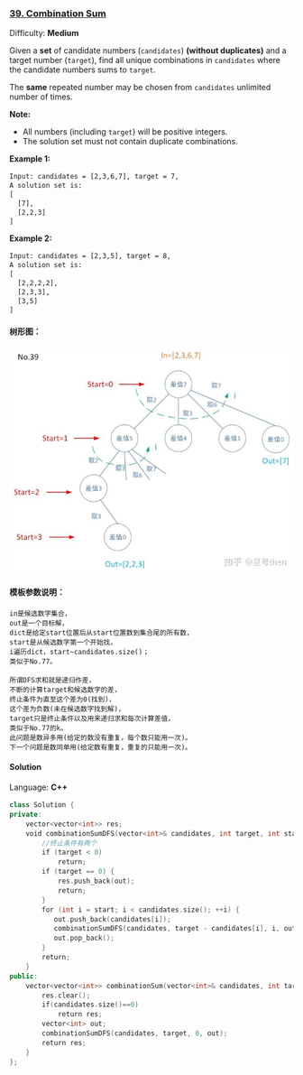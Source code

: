 ### [39\. Combination Sum](https://leetcode.com/problems/combination-sum/)

Difficulty: **Medium**


Given a **set** of candidate numbers (`candidates`) **(without duplicates)** and a target number (`target`), find all unique combinations in `candidates` where the candidate numbers sums to `target`.

The **same** repeated number may be chosen from `candidates` unlimited number of times.

**Note:**

*   All numbers (including `target`) will be positive integers.
*   The solution set must not contain duplicate combinations.

**Example 1:**

```
Input: candidates = [2,3,6,7], target = 7,
A solution set is:
[
  [7],
  [2,2,3]
]
```

**Example 2:**

```
Input: candidates = [2,3,5], target = 8,
A solution set is:
[
  [2,2,2,2],
  [2,3,3],
  [3,5]
]
```

#### 树形图：
![](media/15665584663189.jpg)

#### 模板参数说明：

```
in是候选数字集合，
out是一个目标解，
dict是给定start位置后从start位置数到集合尾的所有数，
start是从候选数字第一个开始找，
i遍历dict，start~candidates.size()；
类似于No.77。

所谓DFS求和就是递归作差，
不断的计算target和候选数字的差，
终止条件为直至这个差为0(找到)，
这个差为负数(未在候选数字找到解)，
target只是终止条件以及用来递归求和每次计算差值，
类似于No.77的k。
此问题是数异多用(给定的数没有重复，每个数只能用一次)。
下一个问题是数同单用(给定数有重复，重复的只能用一次)。
```

#### Solution

Language: **C++**

```c++
class Solution {
private:
    vector<vector<int>> res;
    void combinationSumDFS(vector<int>& candidates, int target, int start, vector<int>& out){
        //终止条件有两个
        if (target < 0) 
            return;
        if (target == 0) {
            res.push_back(out);
            return;
        }
        for (int i = start; i < candidates.size(); ++i) {
           out.push_back(candidates[i]);
           combinationSumDFS(candidates, target - candidates[i], i, out);
           out.pop_back();
        }
        return;
    }
public:
    vector<vector<int>> combinationSum(vector<int>& candidates, int target) {
        res.clear();
        if(candidates.size()==0)
            return res;
        vector<int> out;
        combinationSumDFS(candidates, target, 0, out);
        return res;
    }
};
```
